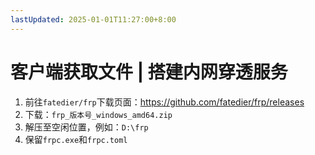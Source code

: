 ```yaml
---
lastUpdated: 2025-01-01T11:27:00+8:00
---
```


# 客户端获取文件 | 搭建内网穿透服务

1. 前往```fatedier/frp```下载页面：<https://github.com/fatedier/frp/releases>
2. 下载：```frp_版本号_windows_amd64.zip```
3. 解压至空闲位置，例如：```D:\frp```
4. 保留```frpc.exe```和```frpc.toml```